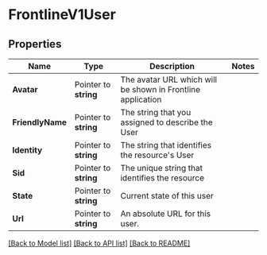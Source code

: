 # FrontlineV1User

## Properties

Name | Type | Description | Notes
------------ | ------------- | ------------- | -------------
**Avatar** | Pointer to **string** | The avatar URL which will be shown in Frontline application |
**FriendlyName** | Pointer to **string** | The string that you assigned to describe the User |
**Identity** | Pointer to **string** | The string that identifies the resource's User |
**Sid** | Pointer to **string** | The unique string that identifies the resource |
**State** | Pointer to **string** | Current state of this user |
**Url** | Pointer to **string** | An absolute URL for this user. |

[[Back to Model list]](../README.md#documentation-for-models) [[Back to API list]](../README.md#documentation-for-api-endpoints) [[Back to README]](../README.md)


